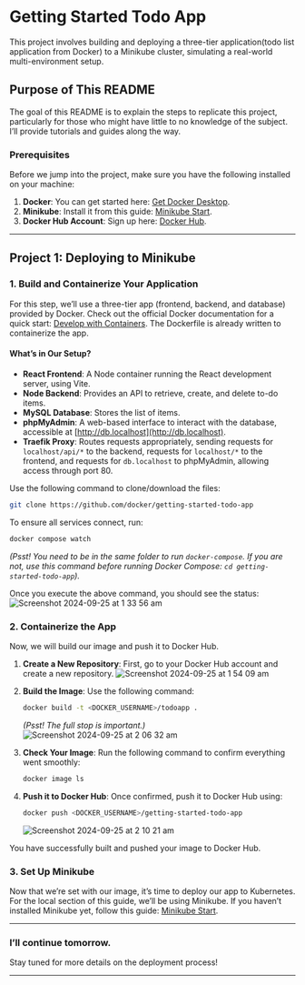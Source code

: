 # Getting Started Todo App

This project involves building and deploying a three-tier application(todo list application from Docker) to a Minikube cluster, simulating a real-world multi-environment setup.


## Purpose of This README
The goal of this README is to explain the steps to replicate this project, particularly for those who might have little to no knowledge of the subject. I’ll provide tutorials and guides along the way.

### Prerequisites
Before we jump into the project, make sure you have the following installed on your machine:

1. **Docker**: You can get started here: [Get Docker Desktop](https://docs.docker.com/get-started/introduction/get-docker-desktop/).
2. **Minikube**: Install it from this guide: [Minikube Start](https://minikube.sigs.k8s.io/docs/start/?arch=%2Fmacos%2Fx86-64%2Fstable%2Fbinary+download).
3. **Docker Hub Account**: Sign up here: [Docker Hub](https://hub.docker.com/).

---

## Project 1: Deploying to Minikube

### 1. Build and Containerize Your Application

For this step, we’ll use a three-tier app (frontend, backend, and database) provided by Docker. Check out the official Docker documentation for a quick start: [Develop with Containers](https://docs.docker.com/get-started/introduction/develop-with-containers/). The Dockerfile is already written to containerize the app.

#### What’s in Our Setup?
- **React Frontend**: A Node container running the React development server, using Vite.
- **Node Backend**: Provides an API to retrieve, create, and delete to-do items.
- **MySQL Database**: Stores the list of items.
- **phpMyAdmin**: A web-based interface to interact with the database, accessible at [http://db.localhost](http://db.localhost).
- **Traefik Proxy**: Routes requests appropriately, sending requests for `localhost/api/*` to the backend, requests for `localhost/*` to the frontend, and requests for `db.localhost` to phpMyAdmin, allowing access through port 80.


Use the following command to clone/download the files:
```bash
git clone https://github.com/docker/getting-started-todo-app
```

To ensure all services connect, run:
```bash
docker compose watch
```
*(Psst! You need to be in the same folder to run `docker-compose`. If you are not, use this command before running Docker Compose: `cd getting-started-todo-app`).*

Once you execute the above command, you should see the status:
![Screenshot 2024-09-25 at 1 33 56 am](https://github.com/user-attachments/assets/0a8d3d70-b37c-4e7b-97a6-ae4cc9d3f197)

### 2. Containerize the App
Now, we will build our image and push it to Docker Hub.

1. **Create a New Repository**: First, go to your Docker Hub account and create a new repository. 
   ![Screenshot 2024-09-25 at 1 54 09 am](https://github.com/user-attachments/assets/ce453f7f-ef5b-4d0c-bb72-06acd105b46c)

2. **Build the Image**: Use the following command:
   ```bash
   docker build -t <DOCKER_USERNAME>/todoapp .
   ```
   *(Psst! The full stop is important.)*
   ![Screenshot 2024-09-25 at 2 06 32 am](https://github.com/user-attachments/assets/70b93c85-9658-417f-bc3d-72b09b84d02b)

3. **Check Your Image**: Run the following command to confirm everything went smoothly:
   ```bash
   docker image ls
   ```

4. **Push it to Docker Hub**: Once confirmed, push it to Docker Hub using:
   ```bash
   docker push <DOCKER_USERNAME>/getting-started-todo-app
   ```
   ![Screenshot 2024-09-25 at 2 10 21 am](https://github.com/user-attachments/assets/30d4bf7c-0cce-4856-a439-70edfab91a44)

You have successfully built and pushed your image to Docker Hub.

### 3. Set Up Minikube
Now that we’re set with our image, it’s time to deploy our app to Kubernetes. For the local section of this guide, we’ll be using Minikube. If you haven’t installed Minikube yet, follow this guide: [Minikube Start](https://minikube.sigs.k8s.io/docs/start/?arch=%2Fmacos%2Fx86-64%2Fstable%2Fbinary+download).

---

### I’ll continue tomorrow.
Stay tuned for more details on the deployment process!

--- 

```
